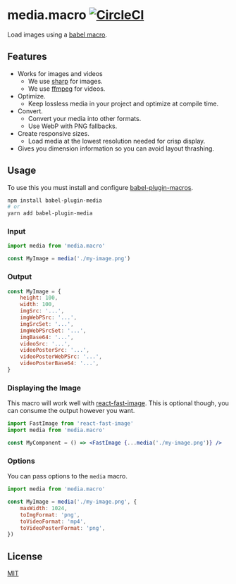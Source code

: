 # media.macro [![CircleCI](https://circleci.com/gh/DylanVann/media.macro.svg?style=svg)](https://circleci.com/gh/DylanVann/media.macro)

Load images using a [babel macro](https://github.com/kentcdodds/babel-plugin-macros).

## Features

-   Works for images and videos
    -   We use [sharp](https://sharp.pixelplumbing.com/) for images.
    -   We use [ffmpeg](https://www.ffmpeg.org/) for videos.
-   Optimize.
    -   Keep lossless media in your project and optimize at compile time.
-   Convert.
    -   Convert your media into other formats.
    -   Use WebP with PNG fallbacks.
-   Create responsive sizes.
    -   Load media at the lowest resolution needed for crisp display.
-   Gives you dimension information so you can avoid layout thrashing.

## Usage

To use this you must install and configure [babel-plugin-macros](https://github.com/kentcdodds/babel-plugin-macros).

```bash
npm install babel-plugin-media
# or
yarn add babel-plugin-media
```

### Input

```js
import media from 'media.macro'

const MyImage = media('./my-image.png')
```

### Output

```js
const MyImage = {
    height: 100,
    width: 100,
    imgSrc: '...',
    imgWebPSrc: '...',
    imgSrcSet: '...',
    imgWebPSrcSet: '...',
    imgBase64: '...',
    videoSrc: '...',
    videoPosterSrc: '...',
    videoPosterWebPSrc: '...',
    videoPosterBase64: '...',
}
```

### Displaying the Image

This macro will work well with [react-fast-image](https://github.com/DylanVann/react-fast-image).
This is optional though, you can consume the output however you want.

```jsx
import FastImage from 'react-fast-image'
import media from 'media.macro'

const MyComponent = () => <FastImage {...media('./my-image.png')} />
```

### Options

You can pass options to the `media` macro.

```js
import media from 'media.macro'

const MyImage = media('./my-image.png', {
    maxWidth: 1024,
    toImgFormat: 'png',
    toVideoFormat: 'mp4',
    toVideoPosterFormat: 'png',
})
```

## License

[MIT](LICENSE)
